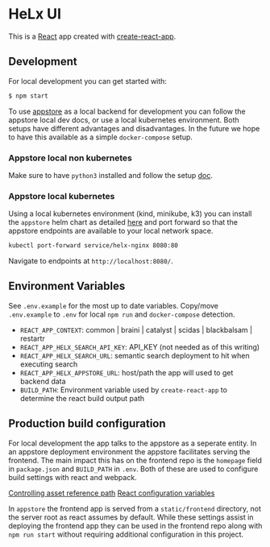 # HeLx UI

This is a [React](reactjs.org/) app created with [create-react-app](https://create-react-app.dev/).

## Development

For local development you can get started with:

```bash
$ npm start
```

To use [appstore](https://github.com/helxplatform/appstore/tree/develop/appstore)
as a local backend for development you can follow the appstore local dev docs,
or use a local kubernetes environment. Both setups have different advantages and
disadvantages. In the future we hope to have this available as a simple
`docker-compose` setup.

### Appstore local non kubernetes

Make sure to have `python3` installed and follow the setup [doc](https://github.com/helxplatform/appstore/tree/develop/appstore).

### Appstore local kubernetes

Using a local kubernetes environment (kind, minikube, k3) you can install the
`appstore` helm chart as detailed [here](https://github.com/helxplatform/appstore/tree/alexander/react-build/appstore#development-environment-with-kubernetes)
and port forward so that the appstore endpoints are available to your local
network space.

```bash
kubectl port-forward service/helx-nginx 8080:80
```

Navigate to endpoints at `http://localhost:8080/`.

## Environment Variables

See `.env.example` for the most up to date variables. Copy/move `.env.example`
to `.env` for local `npm run` and `docker-compose` detection.

- `REACT_APP_CONTEXT`: common | braini | catalyst | scidas | blackbalsam | restartr
- `REACT_APP_HELX_SEARCH_API_KEY`: API_KEY (not needed as of this writing)
- `REACT_APP_HELX_SEARCH_URL`: semantic search deployment to hit when executing search
- `REACT_APP_HELX_APPSTORE_URL`: host/path the app will used to get backend data
- `BUILD_PATH`: Environment variable used by `create-react-app` to determine
the react build output path

## Production build configuration

For local development the app talks to the appstore as a seperate entity. In an
appstore deployment environment the appstore facilitates serving the frontend.
The main impact this has on the frontend repo is the `homepage` field in
`package.json` and `BUILD_PATH` in `.env`. Both of these are used to configure
build settings with react and webpack.

[Controlling asset reference path](https://create-react-app.dev/docs/deployment/#building-for-relative-paths)
[React configuration variables](https://create-react-app.dev/docs/advanced-configuration/)

In `appstore` the frontend app is served from a `static/frontend` directory,
not the server root as react assumes by default. While these settings assist in
deploying the frontend app they can be used in the frontend repo along with
`npm run start` without requiring additional configuration in this project.

